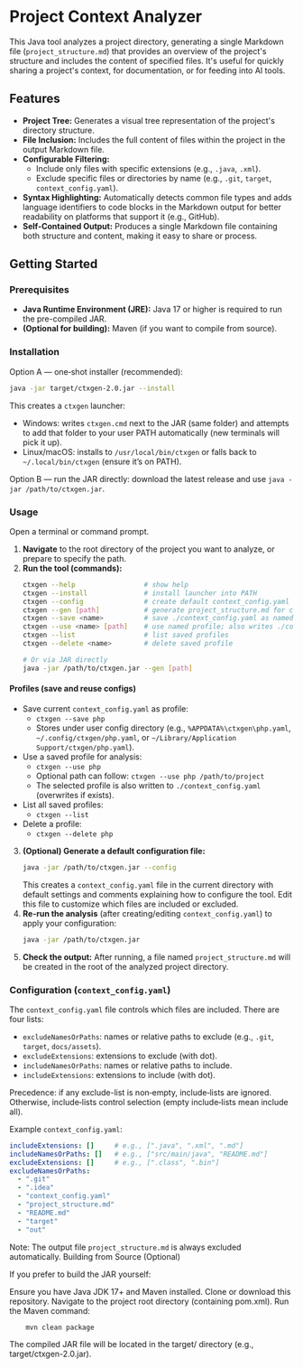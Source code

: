 # Project Context Analyzer

This Java tool analyzes a project directory, generating a single Markdown file (`project_structure.md`) that provides an overview of the project's structure and includes the content of specified files. It's useful for quickly sharing a project's context, for documentation, or for feeding into AI tools.

## Features

*   **Project Tree:** Generates a visual tree representation of the project's directory structure.
*   **File Inclusion:** Includes the full content of files within the project in the output Markdown file.
*   **Configurable Filtering:**
    *   Include only files with specific extensions (e.g., `.java`, `.xml`).
    *   Exclude specific files or directories by name (e.g., `.git`, `target`, `context_config.yaml`).
*   **Syntax Highlighting:** Automatically detects common file types and adds language identifiers to code blocks in the Markdown output for better readability on platforms that support it (e.g., GitHub).
*   **Self-Contained Output:** Produces a single Markdown file containing both structure and content, making it easy to share or process.

## Getting Started

### Prerequisites

*   **Java Runtime Environment (JRE):** Java 17 or higher is required to run the pre-compiled JAR.
*   **(Optional for building):** Maven (if you want to compile from source).

### Installation

Option A — one‑shot installer (recommended):

```bash
java -jar target/ctxgen-2.0.jar --install
```

This creates a `ctxgen` launcher:
- Windows: writes `ctxgen.cmd` next to the JAR (same folder) and attempts to add that folder to your user PATH automatically (new terminals will pick it up).
- Linux/macOS: installs to `/usr/local/bin/ctxgen` or falls back to `~/.local/bin/ctxgen` (ensure it’s on PATH).

Option B — run the JAR directly: download the latest release and use `java -jar /path/to/ctxgen.jar`.

### Usage

Open a terminal or command prompt.

1.  **Navigate** to the root directory of the project you want to analyze, or prepare to specify the path.
2.  **Run the tool (commands):**
    ```bash
    ctxgen --help                 # show help
    ctxgen --install              # install launcher into PATH
    ctxgen --config               # create default context_config.yaml in current folder
    ctxgen --gen [path]           # generate project_structure.md for current or given path
    ctxgen --save <name>          # save ./context_config.yaml as named profile
    ctxgen --use <name> [path]    # use named profile; also writes ./context_config.yaml
    ctxgen --list                 # list saved profiles
    ctxgen --delete <name>        # delete saved profile

    # Or via JAR directly
    java -jar /path/to/ctxgen.jar --gen [path]
    ```

#### Profiles (save and reuse configs)

- Save current `context_config.yaml` as profile:
  - `ctxgen --save php`
  - Stores under user config directory (e.g., `%APPDATA%\ctxgen\php.yaml`, `~/.config/ctxgen/php.yaml`, or `~/Library/Application Support/ctxgen/php.yaml`).
- Use a saved profile for analysis:
  - `ctxgen --use php`
  - Optional path can follow: `ctxgen --use php /path/to/project`
  - The selected profile is also written to `./context_config.yaml` (overwrites if exists).
- List all saved profiles:
  - `ctxgen --list`
- Delete a profile:
  - `ctxgen --delete php`
3.  **(Optional) Generate a default configuration file:**
    ```bash
    java -jar /path/to/ctxgen.jar --config
    ```
    This creates a `context_config.yaml` file in the current directory with default settings and comments explaining how to configure the tool. Edit this file to customize which files are included or excluded.
4.  **Re-run the analysis** (after creating/editing `context_config.yaml`) to apply your configuration:
    ```bash
    java -jar /path/to/ctxgen.jar
    ```
5.  **Check the output:** After running, a file named `project_structure.md` will be created in the root of the analyzed project directory.

### Configuration (`context_config.yaml`)

The `context_config.yaml` file controls which files are included. There are four lists:

* `excludeNamesOrPaths`: names or relative paths to exclude (e.g., `.git`, `target`, `docs/assets`).
* `excludeExtensions`: extensions to exclude (with dot).
* `includeNamesOrPaths`: names or relative paths to include.
* `includeExtensions`: extensions to include (with dot).

Precedence: if any exclude-list is non‑empty, include‑lists are ignored. Otherwise, include‑lists control selection (empty include‑lists mean include all).

Example `context_config.yaml`:
```yaml
includeExtensions: []     # e.g., [".java", ".xml", ".md"]
includeNamesOrPaths: []   # e.g., ["src/main/java", "README.md"]
excludeExtensions: []     # e.g., [".class", ".bin"]
excludeNamesOrPaths:
  - ".git"
  - ".idea"
  - "context_config.yaml"
  - "project_structure.md"
  - "README.md"
  - "target"
  - "out"
```
Note: The output file `project_structure.md` is always excluded automatically.
Building from Source (Optional) 

If you prefer to build the JAR yourself: 

Ensure you have Java JDK 17+ and Maven installed.
Clone or download this repository.
Navigate to the project root directory (containing pom.xml).
Run the Maven command:
```bash
    mvn clean package
```

The compiled JAR file will be located in the target/ directory (e.g., target/ctxgen-2.0.jar).
